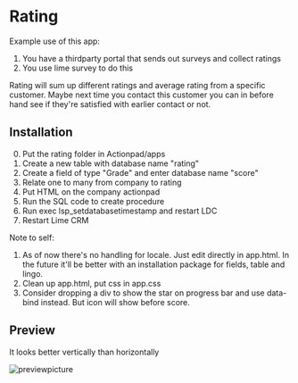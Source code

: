 #  Rating #

Example use of this app:
1. You have a thirdparty portal that sends out surveys and collect ratings 
2. You use lime survey to do this

Rating will sum up different ratings and average rating from a specific customer. Maybe next time you contact this customer you can in before hand see if they're satisfied with earlier contact or not.

## Installation ##
0. Put the rating folder in Actionpad/apps
1. Create a new table with database name "rating"
2. Create a field of type "Grade" and enter database name "score"
3. Relate one to many from company to rating
4. Put HTML on the company actionpad
5. Run the SQL code to create procedure
6. Run exec lsp_setdatabasetimestamp and restart LDC
7. Restart Lime CRM

Note to self:
1. As of now there's no handling for locale. Just edit directly in app.html. In the future it'll be better with an installation package for fields, table and lingo.
2. Clean up app.html, put css in app.css
3. Consider dropping a div to show the star on progress bar and use data-bind instead. But icon will show before score. 

## Preview ##
It looks better vertically than horizontally

![previewpicture](http://i.imgur.com/nIgl5vC.png)

